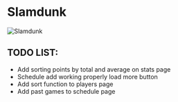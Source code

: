 # Slamdunk

![Slamdunk](https://i.imgur.com/SrprcBU.jpeg)

## TODO LIST:

- Add sorting points by total and average on stats page
- Schedule add working properly load more button
- Add sort function to players page
- Add past games to schedule page
